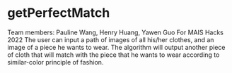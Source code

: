 # getPerfectMatch
Team members: Pauline Wang, Henry Huang, Yawen Guo
For MAIS Hacks 2022
The user can input a path of images of all his/her clothes, and an image of a piece he wants to wear. The algorithm will output another piece of cloth that will match with the piece that he wants to wear according to similar-color principle of fashion. 
